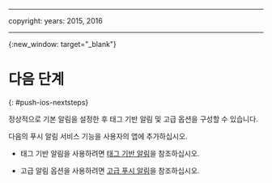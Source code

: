 
---

copyright:
 years: 2015, 2016

---

{:new_window: target="_blank"}
# 다음 단계

{: #push-ios-nextsteps}

정상적으로 기본 알림을 설정한 후 태그 기반 알림 및 고급 옵션을 구성할 수 있습니다. 

다음의 푸시 알림 서비스 기능을 사용자의 앱에 추가하십시오. 



-  태그 기반 알림을 사용하려면 [태그 기반 알림](t_push_tagsmain.md)을 참조하십시오.

-  고급 알림 옵션을 사용하려면 [고급 푸시 알림](t_advance_notifications.md)을 참조하십시오. 
